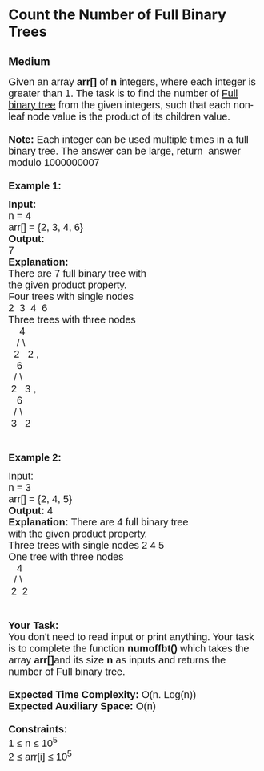 # Count the Number of Full Binary Trees
## Medium
<div class="problems_problem_content__Xm_eO"><div><span style="font-family:arial,helvetica,sans-serif"><span style="font-size:20px">Given an array <strong>arr[]</strong> of <strong>n</strong> integers, where each integer is greater than 1. The task is to find the number of <a href="http://quiz.geeksforgeeks.org/binary-tree-set-3-types-of-binary-tree/">Full binary tree</a> from the given integers, such that each non-leaf node value is the product of its children value.<br>
<br>
<strong>Note:</strong> Each integer can be used multiple times in a full binary tree. The answer can be large, return&nbsp; answer modulo 1000000007<br>
<br>
<strong>Example 1:</strong></span></span></div>

<pre><span style="font-family:arial,helvetica,sans-serif"><span style="font-size:20px"><strong>Input:</strong>
n = 4
arr[] = {2, 3, 4, 6}
<strong>Output:
</strong>7
<strong>Explanation:</strong>
There are 7 full binary tree with
the given product property.
Four trees with single nodes
2  3  4  6
Three trees with three nodes
    4   
   / \
  2   2 ,
   6    
  / \
 2   3 ,
   6
  / \
 3   2</span></span></pre>

<p>&nbsp;</p>

<div><span style="font-family:arial,helvetica,sans-serif"><span style="font-size:20px"><strong>Example 2:</strong></span></span></div>

<pre><span style="font-family:arial,helvetica,sans-serif"><span style="font-size:20px">Input: 
n = 3
arr[] = {2, 4, 5} 
<strong>Output: </strong>4
<strong>Explanation:</strong> There are 4 full binary tree
with the given product property. 
Three trees with single nodes 2 4 5<strong>
</strong>One tree with three nodes<strong>
</strong>   4
  / \
 2  2</span></span></pre>

<p>&nbsp;</p>

<p><span style="font-family:arial,helvetica,sans-serif"><span style="font-size:20px"><strong>Your Task:&nbsp;&nbsp;</strong><br>
You don't need to read input or print anything. Your task is to complete the function&nbsp;<strong>numoffbt()</strong>&nbsp;which takes the array <strong>arr[]</strong>and its size <strong>n</strong><strong> </strong>as inputs and returns the number of Full binary tree.<br>
<br>
<strong>Expected Time Complexity:</strong> O(n. Log(n))<br>
<strong>Expected Auxiliary Space:</strong> O(n)<br>
<br>
<strong>Constraints:</strong><br>
1 ≤ n&nbsp;≤ 10<sup>5</sup><br>
2 ≤ arr[i] ≤ 10<sup>5</sup></span></span></p>
</div>